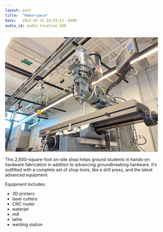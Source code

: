```yaml
---
layout: post
title:  "Makerspace"
date:   2022-05-31 14:29:23 -0400
audio_id: audio location 160
---
```


<div class="audio-player">
   <!-- this is where the player will be injected -->
</div>

![A digital drill press](/assets/images/160-makerspace.jpg)

This 2,600-square-foot on-site shop helps ground students in hands-on hardware fabrication in addition to advancing groundbreaking hardware. It’s outfitted with a complete set of shop tools, like a drill press, and the latest advanced equipment.

Equipment includes:
* 3D printers
* laser cutters
* CNC router
* waterjet
* mill
* lathe
* welding station





<script type="text/javascript">

 const player = new Shikwasa({
   container: () => document.querySelector('.audio-player'),
   audio: {
     title: 'Robot Makerspace',
     artist: 'location 160',
     cover: '/assets/images/160-makerspace.jpg',
     src: '/assets/audio/140-robot-garden.mp3',
   },
   // fixed: {
   //   type: 'static',
   // }
 })

 </script>
